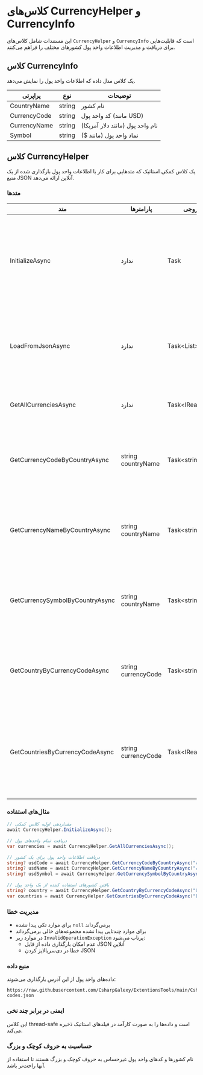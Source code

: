 # کلاس‌های CurrencyHelper و CurrencyInfo

این مستندات شامل کلاس‌های `CurrencyHelper` و `CurrencyInfo` است که قابلیت‌هایی برای دریافت و مدیریت اطلاعات واحد پول کشورهای مختلف را فراهم می‌کنند.

## کلاس CurrencyInfo

یک کلاس مدل داده که اطلاعات واحد پول را نمایش می‌دهد.

| پراپرتی | نوع | توضیحات |
|---------|-----|----------|
| CountryName | string | نام کشور |
| CurrencyCode | string | کد واحد پول (مانند USD) |
| CurrencyName | string | نام واحد پول (مانند دلار آمریکا) |
| Symbol | string | نماد واحد پول (مانند $) |

## کلاس CurrencyHelper

یک کلاس کمکی استاتیک که متدهایی برای کار با اطلاعات واحد پول بارگذاری شده از یک منبع JSON آنلاین ارائه می‌دهد.

### متدها

| متد | پارامترها | نوع خروجی | توضیحات |
|-----|-----------|------------|----------|
| InitializeAsync | ندارد | Task | داده‌های واحد پول را مقداردهی اولیه و ذخیره می‌کند. داده‌ها فقط یک بار بارگذاری شده و برای درخواست‌های بعدی مجدداً استفاده می‌شوند. |
| LoadFromJsonAsync | ندارد | Task<List<CurrencyInfo>> | داده‌های واحد پول را از یک فایل JSON آنلاین بارگذاری می‌کند. لیستی از اطلاعات واحد پول را برمی‌گرداند. |
| GetAllCurrenciesAsync | ندارد | Task<IReadOnlyList<CurrencyInfo>> | لیست فقط-خواندنی از تمام اطلاعات واحد پول را برمی‌گرداند. |
| GetCurrencyCodeByCountryAsync | string countryName | Task<string?> | کد واحد پول یک کشور را دریافت می‌کند (مثلاً "USD" برای "ایالات متحده"). اگر پیدا نشود null برمی‌گرداند. |
| GetCurrencyNameByCountryAsync | string countryName | Task<string?> | نام واحد پول یک کشور را دریافت می‌کند (مثلاً "دلار آمریکا" برای "ایالات متحده"). اگر پیدا نشود null برمی‌گرداند. |
| GetCurrencySymbolByCountryAsync | string countryName | Task<string?> | نماد واحد پول یک کشور را دریافت می‌کند (مثلاً "$" برای "ایالات متحده"). اگر پیدا نشود null برمی‌گرداند. |
| GetCountryByCurrencyCodeAsync | string currencyCode | Task<string?> | اولین کشوری که از کد واحد پول مشخص شده استفاده می‌کند را دریافت می‌کند. اگر پیدا نشود null برمی‌گرداند. |
| GetCountriesByCurrencyCodeAsync | string currencyCode | Task<IReadOnlyList<string>> | تمام کشورهایی که از کد واحد پول مشخص شده استفاده می‌کنند را دریافت می‌کند. اگر هیچ کشوری پیدا نشود لیست خالی برمی‌گرداند. |

### مثال‌های استفاده

```csharp
// مقداردهی اولیه کلاس کمکی
await CurrencyHelper.InitializeAsync();

// دریافت تمام واحدهای پول
var currencies = await CurrencyHelper.GetAllCurrenciesAsync();

// دریافت اطلاعات واحد پول برای یک کشور
string? usdCode = await CurrencyHelper.GetCurrencyCodeByCountryAsync("ایالات متحده");
string? usdName = await CurrencyHelper.GetCurrencyNameByCountryAsync("ایالات متحده");
string? usdSymbol = await CurrencyHelper.GetCurrencySymbolByCountryAsync("ایالات متحده");

// یافتن کشورهای استفاده کننده از یک واحد پول
string? country = await CurrencyHelper.GetCountryByCurrencyCodeAsync("USD");
var countries = await CurrencyHelper.GetCountriesByCurrencyCodeAsync("EUR");
```

### مدیریت خطا

- برای موارد تکی پیدا نشده `null` برمی‌گرداند
- برای موارد چندتایی پیدا نشده مجموعه‌های خالی برمی‌گرداند
- در موارد زیر `InvalidOperationException` پرتاب می‌شود:
  - عدم امکان بارگذاری داده از فایل JSON آنلاین
  - خطا در دی‌سریالایز کردن JSON

### منبع داده

داده‌های واحد پول از این آدرس بارگذاری می‌شوند:
```
https://raw.githubusercontent.com/CsharpGalexy/ExtentionsTools/main/CsharpGalexy.LibraryExtention.Data/Iran/Provinces/currency-codes.json
```

### ایمنی در برابر چند نخی

این کلاس thread-safe است و داده‌ها را به صورت کارآمد در فیلدهای استاتیک ذخیره می‌کند.

### حساسیت به حروف کوچک و بزرگ

نام کشورها و کدهای واحد پول غیرحساس به حروف کوچک و بزرگ هستند تا استفاده از آنها راحت‌تر باشد.